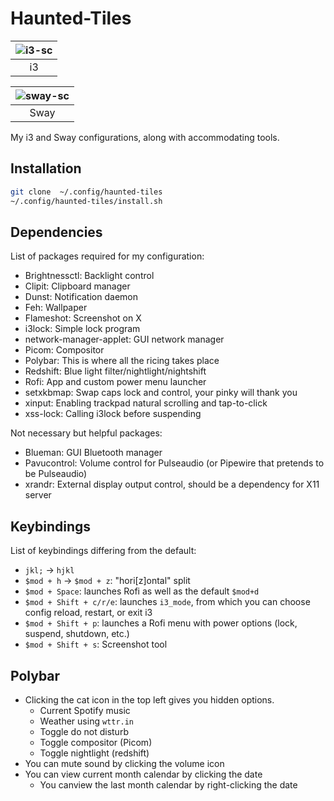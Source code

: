# Haunted-Tiles

| ![i3-sc]() |
|:--:|
| i3 |

| ![sway-sc]() |
|:--:|
| Sway |

My i3 and Sway configurations, along with accommodating tools.

## Installation

```bash
git clone  ~/.config/haunted-tiles
~/.config/haunted-tiles/install.sh
```

## Dependencies

List of packages required for my configuration:

- Brightnessctl: Backlight control
- Clipit: Clipboard manager
- Dunst: Notification daemon
- Feh: Wallpaper
- Flameshot: Screenshot on X
- i3lock: Simple lock program
- network-manager-applet: GUI network manager
- Picom: Compositor
- Polybar: This is where all the ricing takes place
- Redshift: Blue light filter/nightlight/nightshift
- Rofi: App and custom power menu launcher
- setxkbmap: Swap caps lock and control, your pinky will thank you
- xinput: Enabling trackpad natural scrolling and tap-to-click
- xss-lock: Calling i3lock before suspending

Not necessary but helpful packages:

- Blueman: GUI Bluetooth manager
- Pavucontrol: Volume control for Pulseaudio (or Pipewire that pretends to be Pulseaudio)
- xrandr: External display output control, should be a dependency for X11 server

## Keybindings

List of keybindings differing from the default:

- `jkl;` -> `hjkl`
- `$mod + h` -> `$mod + z`: "hori[z]ontal" split
- `$mod + Space`: launches Rofi as well as the default `$mod+d`
- `$mod + Shift + c/r/e`: launches `i3_mode`, from which you can choose config reload, restart, or exit i3
- `$mod + Shift + p`: launches a Rofi menu with power options (lock, suspend, shutdown, etc.)
- `$mod + Shift + s`: Screenshot tool

## Polybar

- Clicking the cat icon in the top left gives you hidden options.
    - Current Spotify music
    - Weather using `wttr.in`
    - Toggle do not disturb
    - Toggle compositor (Picom)
    - Toggle nightlight (redshift)
- You can mute sound by clicking the volume icon
- You can view current month calendar by clicking the date
    - You canview the last month calendar by right-clicking the date


